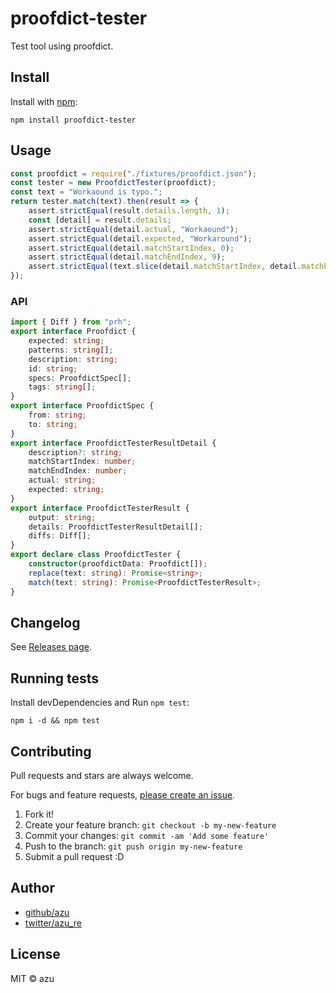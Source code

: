 # proofdict-tester

Test tool using proofdict.

## Install

Install with [npm](https://www.npmjs.com/):

    npm install proofdict-tester

## Usage

```ts
const proofdict = require("./fixtures/proofdict.json");
const tester = new ProofdictTester(proofdict);
const text = "Workaound is typo.";
return tester.match(text).then(result => {
    assert.strictEqual(result.details.length, 1);
    const [detail] = result.details;
    assert.strictEqual(detail.actual, "Workaound");
    assert.strictEqual(detail.expected, "Workaround");
    assert.strictEqual(detail.matchStartIndex, 0);
    assert.strictEqual(detail.matchEndIndex, 9);
    assert.strictEqual(text.slice(detail.matchStartIndex, detail.matchEndIndex), "Workaound");
});

```

### API

```ts
import { Diff } from "prh";
export interface Proofdict {
    expected: string;
    patterns: string[];
    description: string;
    id: string;
    specs: ProofdictSpec[];
    tags: string[];
}
export interface ProofdictSpec {
    from: string;
    to: string;
}
export interface ProofdictTesterResultDetail {
    description?: string;
    matchStartIndex: number;
    matchEndIndex: number;
    actual: string;
    expected: string;
}
export interface ProofdictTesterResult {
    output: string;
    details: ProofdictTesterResultDetail[];
    diffs: Diff[];
}
export declare class ProofdictTester {
    constructor(proofdictData: Proofdict[]);
    replace(text: string): Promise<string>;
    match(text: string): Promise<ProofdictTesterResult>;
}
```

## Changelog

See [Releases page](https://github.com/proofdict/proofdict-tester/releases).

## Running tests

Install devDependencies and Run `npm test`:

    npm i -d && npm test

## Contributing

Pull requests and stars are always welcome.

For bugs and feature requests, [please create an issue](https://github.com/proofdict/proofdict-tester/issues).

1. Fork it!
2. Create your feature branch: `git checkout -b my-new-feature`
3. Commit your changes: `git commit -am 'Add some feature'`
4. Push to the branch: `git push origin my-new-feature`
5. Submit a pull request :D

## Author

- [github/azu](https://github.com/azu)
- [twitter/azu_re](https://twitter.com/azu_re)

## License

MIT © azu
